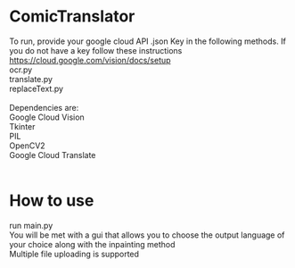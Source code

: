 # ComicTranslator

To run, provide your google cloud API .json Key in the following methods. If you do not have a key follow these instructions https://cloud.google.com/vision/docs/setup<br />
ocr.py<br />
translate.py<br />
replaceText.py<br />
<br />
Dependencies are:<br />
Google Cloud Vision<br />
Tkinter<br />
PIL<br />
OpenCV2<br />
Google Cloud Translate<br />
<br />

<h1>How to use</h1>
run main.py<br />
You will be met with a gui that allows you to choose the output language of your choice along with the inpainting method<br />
Multiple file uploading is supported<br />

